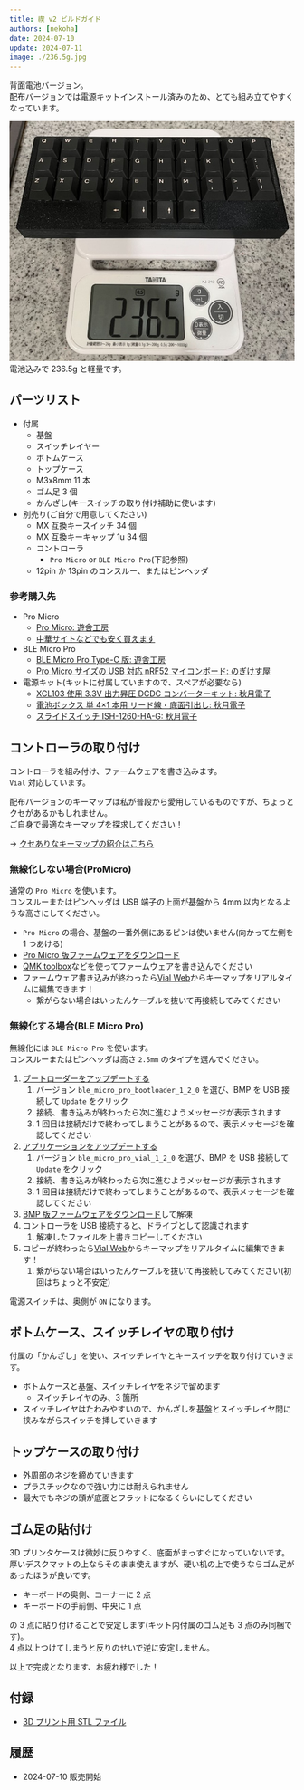 ```yaml
---
title: 禊 v2 ビルドガイド
authors: [nekoha]
date: 2024-07-10
update: 2024-07-11
image: ./236.5g.jpg
---
```


背面電池バージョン。  
配布バージョンでは電源キットインストール済みのため、とても組み立てやすくなっています。

![236.5g!!](./236.5g.jpg)  
電池込みで 236.5g と軽量です。

## パーツリスト

- 付属
  - 基盤
  - スイッチレイヤー
  - ボトムケース
  - トップケース
  - M3x8mm 11 本
  - ゴム足 3 個
  - かんざし(キースイッチの取り付け補助に使います)
- 別売り(ご自分で用意してください)
  - MX 互換キースイッチ 34 個
  - MX 互換キーキャップ 1u 34 個
  - コントローラ
    - `Pro Micro` or `BLE Micro Pro`(下記参照)
  - 12pin か 13pin のコンスルー、またはピンヘッダ

### 参考購入先

- Pro Micro
  - [Pro Micro: 遊舎工房](https://shop.yushakobo.jp/products/pro-micro)
  - [中華サイトなどでも安く買えます](https://www.aliexpress.com/item/1005004900131198.html)
- BLE Micro Pro
  - [BLE Micro Pro Type-C 版: 遊舎工房](https://shop.yushakobo.jp/products/ble-micro-pro?variant=37665571340449)
  - [Pro Micro サイズの USB 対応 nRF52 マイコンボード: のぎけす屋](https://booth.pm/ja/items/1177319)
- 電源キット(キットに付属していますので、スペアが必要なら)
  - [XCL103 使用 3.3V 出力昇圧 DCDC コンバーターキット: 秋月電子](https://akizukidenshi.com/catalog/g/g116116/)
  - [電池ボックス 単 4×1 本用 リード線・底面引出し: 秋月電子](https://akizukidenshi.com/catalog/g/g103046/)
  - [スライドスイッチ ISH-1260-HA-G: 秋月電子](https://akizukidenshi.com/catalog/g/g115370/)

## コントローラの取り付け

コントローラを組み付け、ファームウェアを書き込みます。  
`Vial` 対応しています。

配布バージョンのキーマップは私が普段から愛用しているものですが、ちょっとクセがあるかもしれません。  
ご自身で最適なキーマップを探求してください！

→ [クセありなキーマップの紹介はこちら](/mobneko-keebs-doc/blog/2024/07/13/keymaps)

### 無線化しない場合(ProMicro)

通常の `Pro Micro` を使います。  
コンスルーまたはピンヘッダは USB 端子の上面が基盤から 4mm 以内となるような高さにしてください。

- `Pro Micro` の場合、基盤の一番外側にあるピンは使いません(向かって左側を 1 つあける)
- [Pro Micro 版ファームウェアをダウンロード](/firmwares/禊v2/promicro-misogi-v2.zip)
- [QMK toolbox](https://github.com/qmk/qmk_toolbox/releases)などを使ってファームウェアを書き込んでください
- ファームウェア書き込みが終わったら[Vial Web](https://vial.rocks/)からキーマップをリアルタイムに編集できます！
  - 繋がらない場合はいったんケーブルを抜いて再接続してみてください

### 無線化する場合(BLE Micro Pro)

無線化には `BLE Micro Pro` を使います。  
コンスルーまたはピンヘッダは高さ `2.5mm` のタイプを選んでください。

1. [ブートローダーをアップデートする](https://sekigon-gonnoc.github.io/BLE-Micro-Pro-WebConfigurator/#/update/bootloader)
   1. バージョン `ble_micro_pro_bootloader_1_2_0` を選び、BMP を USB 接続して `Update` をクリック
   2. 接続、書き込みが終わったら次に進むようメッセージが表示されます
   3. 1 回目は接続だけで終わってしまうことがあるので、表示メッセージを確認してください
2. [アプリケーションをアップデートする](https://sekigon-gonnoc.github.io/BLE-Micro-Pro-WebConfigurator/#/update/application)
   1. バージョン `ble_micro_pro_vial_1_2_0` を選び、BMP を USB 接続して `Update` をクリック
   2. 接続、書き込みが終わったら次に進むようメッセージが表示されます
   3. 1 回目は接続だけで終わってしまうことがあるので、表示メッセージを確認してください
3. [BMP 版ファームウェアをダウンロード](/firmwares/禊v2/bmp-misogi-v2.zip)して解凍
4. コントローラを USB 接続すると、ドライブとして認識されます
   1. 解凍したファイルを上書きコピーしてください
5. コピーが終わったら[Vial Web](https://vial.rocks/)からキーマップをリアルタイムに編集できます！
   1. 繋がらない場合はいったんケーブルを抜いて再接続してみてください(初回はちょっと不安定)

電源スイッチは、奥側が `ON` になります。


## ボトムケース、スイッチレイヤの取り付け

付属の「かんざし」を使い、スイッチレイヤとキースイッチを取り付けていきます。

- ボトムケースと基盤、スイッチレイヤをネジで留めます
  - スイッチレイヤのみ、3 箇所
- スイッチレイヤはたわみやすいので、かんざしを基盤とスイッチレイヤ間に挟みながらスイッチを挿していきます

## トップケースの取り付け

- 外周部のネジを締めていきます
- プラスチックなので強い力には耐えられません
- 最大でもネジの頭が底面とフラットになるくらいにしてください

## ゴム足の貼付け

3D プリンタケースは微妙に反りやすく、底面がまっすぐになっていないです。  
厚いデスクマットの上ならそのまま使えますが、硬い机の上で使うならゴム足があったほうが良いです。

- キーボードの奥側、コーナーに 2 点
- キーボードの手前側、中央に 1 点

の 3 点に貼り付けることで安定します(キット内付属のゴム足も 3 点のみ同梱です)。  
4 点以上つけてしまうと反りのせいで逆に安定しません。

以上で完成となります、お疲れ様でした！

## 付録

- [3D プリント用 STL ファイル](/firmwares/禊v2/stl-misogi-v2.zip)

## 履歴

- 2024-07-10 販売開始

